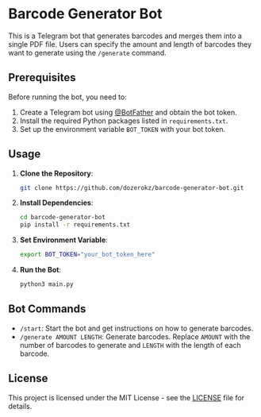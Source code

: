 # Barcode Generator Bot

This is a Telegram bot that generates barcodes and merges them into a single PDF file. Users can specify the amount and length of barcodes they want to generate using the `/generate` command.

## Prerequisites

Before running the bot, you need to:

1. Create a Telegram bot using [@BotFather](https://t.me/BotFather) and obtain the bot token.
2. Install the required Python packages listed in `requirements.txt`.
3. Set up the environment variable `BOT_TOKEN` with your bot token.

## Usage

1. **Clone the Repository**: 
   ```bash
   git clone https://github.com/dozerokz/barcode-generator-bot.git
   ```

2. **Install Dependencies**:
   ```bash
   cd barcode-generator-bot
   pip install -r requirements.txt
   ```

3. **Set Environment Variable**:
   ```bash
   export BOT_TOKEN="your_bot_token_here"
   ```

4. **Run the Bot**:
   ```bash
   python3 main.py
   ```

## Bot Commands

- `/start`: Start the bot and get instructions on how to generate barcodes.
- `/generate AMOUNT LENGTH`: Generate barcodes. Replace `AMOUNT` with the number of barcodes to generate and `LENGTH` with the length of each barcode.

## License

This project is licensed under the MIT License - see the [LICENSE](LICENSE) file for details.
